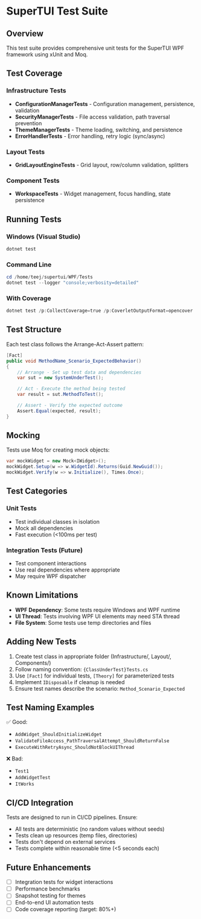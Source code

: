 # SuperTUI Test Suite

## Overview

This test suite provides comprehensive unit tests for the SuperTUI WPF framework using xUnit and Moq.

## Test Coverage

### Infrastructure Tests
- **ConfigurationManagerTests** - Configuration management, persistence, validation
- **SecurityManagerTests** - File access validation, path traversal prevention
- **ThemeManagerTests** - Theme loading, switching, and persistence
- **ErrorHandlerTests** - Error handling, retry logic (sync/async)

### Layout Tests
- **GridLayoutEngineTests** - Grid layout, row/column validation, splitters

### Component Tests
- **WorkspaceTests** - Widget management, focus handling, state persistence

## Running Tests

### Windows (Visual Studio)
```powershell
dotnet test
```

### Command Line
```powershell
cd /home/teej/supertui/WPF/Tests
dotnet test --logger "console;verbosity=detailed"
```

### With Coverage
```powershell
dotnet test /p:CollectCoverage=true /p:CoverletOutputFormat=opencover
```

## Test Structure

Each test class follows the Arrange-Act-Assert pattern:

```csharp
[Fact]
public void MethodName_Scenario_ExpectedBehavior()
{
    // Arrange - Set up test data and dependencies
    var sut = new SystemUnderTest();

    // Act - Execute the method being tested
    var result = sut.MethodToTest();

    // Assert - Verify the expected outcome
    Assert.Equal(expected, result);
}
```

## Mocking

Tests use Moq for creating mock objects:

```csharp
var mockWidget = new Mock<IWidget>();
mockWidget.Setup(w => w.WidgetId).Returns(Guid.NewGuid());
mockWidget.Verify(w => w.Initialize(), Times.Once);
```

## Test Categories

### Unit Tests
- Test individual classes in isolation
- Mock all dependencies
- Fast execution (<100ms per test)

### Integration Tests (Future)
- Test component interactions
- Use real dependencies where appropriate
- May require WPF dispatcher

## Known Limitations

- **WPF Dependency**: Some tests require Windows and WPF runtime
- **UI Thread**: Tests involving WPF UI elements may need STA thread
- **File System**: Some tests use temp directories and files

## Adding New Tests

1. Create test class in appropriate folder (Infrastructure/, Layout/, Components/)
2. Follow naming convention: `{ClassUnderTest}Tests.cs`
3. Use `[Fact]` for individual tests, `[Theory]` for parameterized tests
4. Implement `IDisposable` if cleanup is needed
5. Ensure test names describe the scenario: `Method_Scenario_Expected`

## Test Naming Examples

✅ Good:
- `AddWidget_ShouldInitializeWidget`
- `ValidateFileAccess_PathTraversalAttempt_ShouldReturnFalse`
- `ExecuteWithRetryAsync_ShouldNotBlockUIThread`

❌ Bad:
- `Test1`
- `AddWidgetTest`
- `ItWorks`

## CI/CD Integration

Tests are designed to run in CI/CD pipelines. Ensure:
- All tests are deterministic (no random values without seeds)
- Tests clean up resources (temp files, directories)
- Tests don't depend on external services
- Tests complete within reasonable time (<5 seconds each)

## Future Enhancements

- [ ] Integration tests for widget interactions
- [ ] Performance benchmarks
- [ ] Snapshot testing for themes
- [ ] End-to-end UI automation tests
- [ ] Code coverage reporting (target: 80%+)
